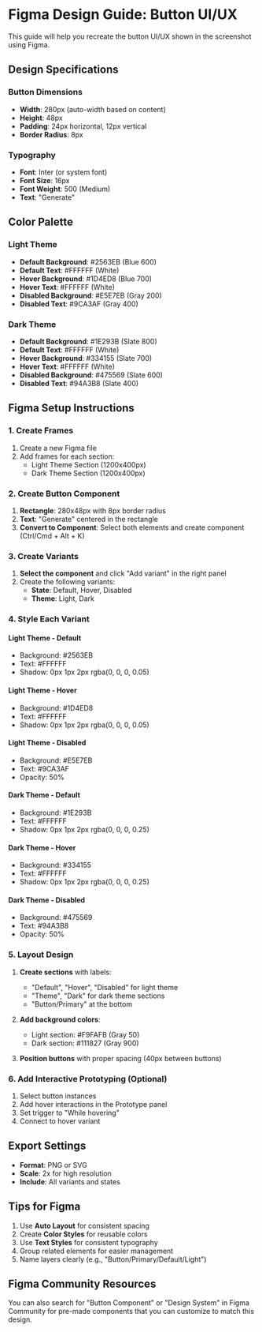 # Figma Design Guide: Button UI/UX

This guide will help you recreate the button UI/UX shown in the screenshot using Figma.

## Design Specifications

### Button Dimensions
- **Width**: 280px (auto-width based on content)
- **Height**: 48px
- **Padding**: 24px horizontal, 12px vertical
- **Border Radius**: 8px

### Typography
- **Font**: Inter (or system font)
- **Font Size**: 16px
- **Font Weight**: 500 (Medium)
- **Text**: "Generate"

## Color Palette

### Light Theme
- **Default Background**: #2563EB (Blue 600)
- **Default Text**: #FFFFFF (White)
- **Hover Background**: #1D4ED8 (Blue 700)
- **Hover Text**: #FFFFFF (White)
- **Disabled Background**: #E5E7EB (Gray 200)
- **Disabled Text**: #9CA3AF (Gray 400)

### Dark Theme
- **Default Background**: #1E293B (Slate 800)
- **Default Text**: #FFFFFF (White)
- **Hover Background**: #334155 (Slate 700)
- **Hover Text**: #FFFFFF (White)
- **Disabled Background**: #475569 (Slate 600)
- **Disabled Text**: #94A3B8 (Slate 400)

## Figma Setup Instructions

### 1. Create Frames
1. Create a new Figma file
2. Add frames for each section:
   - Light Theme Section (1200x400px)
   - Dark Theme Section (1200x400px)

### 2. Create Button Component
1. **Rectangle**: 280x48px with 8px border radius
2. **Text**: "Generate" centered in the rectangle
3. **Convert to Component**: Select both elements and create component (Ctrl/Cmd + Alt + K)

### 3. Create Variants
1. **Select the component** and click "Add variant" in the right panel
2. Create the following variants:
   - **State**: Default, Hover, Disabled
   - **Theme**: Light, Dark

### 4. Style Each Variant

#### Light Theme - Default
- Background: #2563EB
- Text: #FFFFFF
- Shadow: 0px 1px 2px rgba(0, 0, 0, 0.05)

#### Light Theme - Hover
- Background: #1D4ED8
- Text: #FFFFFF
- Shadow: 0px 1px 2px rgba(0, 0, 0, 0.05)

#### Light Theme - Disabled
- Background: #E5E7EB
- Text: #9CA3AF
- Opacity: 50%

#### Dark Theme - Default
- Background: #1E293B
- Text: #FFFFFF
- Shadow: 0px 1px 2px rgba(0, 0, 0, 0.25)

#### Dark Theme - Hover
- Background: #334155
- Text: #FFFFFF
- Shadow: 0px 1px 2px rgba(0, 0, 0, 0.25)

#### Dark Theme - Disabled
- Background: #475569
- Text: #94A3B8
- Opacity: 50%

### 5. Layout Design
1. **Create sections** with labels:
   - "Default", "Hover", "Disabled" for light theme
   - "Theme", "Dark" for dark theme sections
   - "Button/Primary" at the bottom

2. **Add background colors**:
   - Light section: #F9FAFB (Gray 50)
   - Dark section: #111827 (Gray 900)

3. **Position buttons** with proper spacing (40px between buttons)

### 6. Add Interactive Prototyping (Optional)
1. Select button instances
2. Add hover interactions in the Prototype panel
3. Set trigger to "While hovering"
4. Connect to hover variant

## Export Settings
- **Format**: PNG or SVG
- **Scale**: 2x for high resolution
- **Include**: All variants and states

## Tips for Figma
1. Use **Auto Layout** for consistent spacing
2. Create **Color Styles** for reusable colors
3. Use **Text Styles** for consistent typography
4. Group related elements for easier management
5. Name layers clearly (e.g., "Button/Primary/Default/Light")

## Figma Community Resources
You can also search for "Button Component" or "Design System" in Figma Community for pre-made components that you can customize to match this design.

